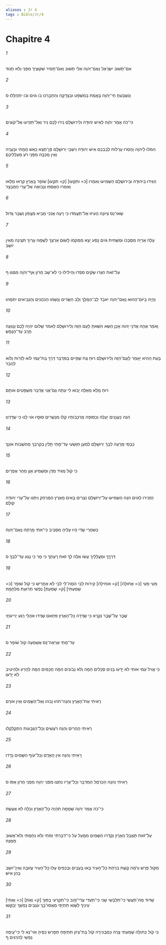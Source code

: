 ```yaml
---
aliases : Jr 4
tags : Bible/Jr/4
---
```


# Chapitre 4

###### 1
אִם־תָּשׁוּב יִשְׂרָאֵל נְאֻם־יְהוָה אֵלַי תָּשׁוּב וְאִם־תָּסִיר שִׁקּוּצֶיךָ מִפָּנַי וְלֹא תָנוּד׃
###### 2
וְנִשְׁבַּעְתָּ חַי־יְהוָה בֶּאֱמֶת בְּמִשְׁפָּט וּבִצְדָקָה וְהִתְבָּרְכוּ בֹו גֹּויִם וּבֹו יִתְהַלָּלוּ׃ ס
###### 3
כִּי־כֹה אָמַר יְהֹוָה לְאִישׁ יְהוּדָה וְלִירוּשָׁלִַם נִירוּ לָכֶם נִיר וְאַל־תִּזְרְעוּ אֶל־קֹוצִים׃
###### 4
הִמֹּלוּ לַיהֹוָה וְהָסִרוּ עָרְלֹות לְבַבְכֶם אִישׁ יְהוּדָה וְיֹשְׁבֵי יְרוּשָׁלִָם פֶּן־תֵּצֵא כָאֵשׁ חֲמָתִי וּבָעֲרָה וְאֵין מְכַבֶּה מִפְּנֵי רֹעַ מַעַלְלֵיכֶם׃
###### 5
הַגִּידוּ בִיהוּדָה וּבִירוּשָׁלִַם הַשְׁמִיעוּ וְאִמְרוּ [כ= ותִּקְעוּ] [ק= תִּקְעוּ] שֹׁופָר בָּאָרֶץ קִרְאוּ מַלְאוּ וְאִמְרוּ הֵאָסְפוּ וְנָבֹואָה אֶל־עָרֵי הַמִּבְצָר׃
###### 6
שְׂאוּ־נֵס צִיֹּונָה הָעִיזוּ אַל־תַּעֲמֹדוּ כִּי רָעָה אָנֹכִי מֵבִיא מִצָּפֹון וְשֶׁבֶר גָּדֹול׃
###### 7
עָלָה אַרְיֵה מִסֻּבְּכֹו וּמַשְׁחִית גֹּויִם נָסַע יָצָא מִמְּקֹמֹו לָשׂוּם אַרְצֵךְ לְשַׁמָּה עָרַיִךְ תִּצֶּינָה מֵאֵין יֹושֵׁב׃
###### 8
עַל־זֹאת חִגְרוּ שַׂקִּים סִפְדוּ וְהֵילִילוּ כִּי לֹא־שָׁב חֲרֹון אַף־יְהֹוָה מִמֶּנּוּ׃ ף
###### 9
וְהָיָה בַיֹּום־הַהוּא נְאֻם־יְהוָה יֹאבַד לֵב־הַמֶּלֶךְ וְלֵב הַשָּׂרִים וְנָשַׁמּוּ הַכֹּהֲנִים וְהַנְּבִיאִים יִתְמָהוּ׃
###### 10
וָאֹמַר אֲהָהּ אֲדֹנָי יְהוִה אָכֵן הַשֵּׁא הִשֵּׁאתָ לָעָם הַזֶּה וְלִירוּשָׁלִַם לֵאמֹר שָׁלֹום יִהְיֶה לָכֶם וְנָגְעָה חֶרֶב עַד־הַנָּפֶשׁ׃
###### 11
בָּעֵת הַהִיא יֵאָמֵר לָעָם־הַזֶּה וְלִירוּשָׁלִַם רוּחַ צַח שְׁפָיִים בַּמִּדְבָּר דֶּרֶךְ בַּת־עַמִּי לֹוא לִזְרֹות וְלֹוא לְהָבַר׃
###### 12
רוּחַ מָלֵא מֵאֵלֶּה יָבֹוא לִי עַתָּה גַּם־אֲנִי אֲדַבֵּר מִשְׁפָּטִים אֹותָם׃
###### 13
הִנֵּה כַּעֲנָנִים יַעֲלֶה וְכַסּוּפָה מַרְכְּבֹותָיו קַלּוּ מִנְּשָׁרִים סוּסָיו אֹוי לָנוּ כִּי שֻׁדָּדְנוּ׃
###### 14
כַּבְּסִי מֵרָעָה לִבֵּךְ יְרוּשָׁלִַם לְמַעַן תִּוָּשֵׁעִי עַד־מָתַי תָּלִין בְּקִרְבֵּךְ מַחְשְׁבֹות אֹונֵךְ׃
###### 15
כִּי קֹול מַגִּיד מִדָּן וּמַשְׁמִיעַ אָוֶן מֵהַר אֶפְרָיִם׃
###### 16
הַזְכִּירוּ לַגֹּויִם הִנֵּה הַשְׁמִיעוּ עַל־יְרוּשָׁלִַם נֹצְרִים בָּאִים מֵאֶרֶץ הַמֶּרְחָק וַיִּתְּנוּ עַל־עָרֵי יְהוּדָה קֹולָם׃
###### 17
כְּשֹׁמְרֵי שָׂדַי הָיוּ עָלֶיהָ מִסָּבִיב כִּי־אֹתִי מָרָתָה נְאֻם־יְהוָה׃
###### 18
דַּרְךֵּךְ וּמַעֲלָלַיִךְ עָשֹׂו אֵלֶּה לָךְ זֹאת רָעָתֵךְ כִּי מָר כִּי נָגַע עַד־לִבֵּךְ׃ ס
###### 19
מֵעַי מֵעַי [כ= אָחוּלָה] [ק= אֹוחִילָה] קִירֹות לִבִּי הֹמֶה־לִּי לִבִּי לֹא אַחֲרִישׁ כִּי קֹול שֹׁופָר [כ= שָׁמַעְתִּי] [ק= שָׁמַעַתְּ] נַפְשִׁי תְּרוּעַת מִלְחָמָה׃
###### 20
שֶׁבֶר עַל־שֶׁבֶר נִקְרָא כִּי שֻׁדְּדָה כָּל־הָאָרֶץ פִּתְאֹם שֻׁדְּדוּ אֹהָלַי רֶגַע יְרִיעֹתָי׃
###### 21
עַד־מָתַי אֶרְאֶה־נֵּס אֶשְׁמְעָה קֹול שֹׁופָר׃ ס
###### 22
כִּי אֱוִיל עַמִּי אֹותִי לֹא יָדָעוּ בָּנִים סְכָלִים הֵמָּה וְלֹא נְבֹונִים הֵמָּה חֲכָמִים הֵמָּה לְהָרַע וּלְהֵיטִיב לֹא יָדָעוּ׃
###### 23
רָאִיתִי אֶת־הָאָרֶץ וְהִנֵּה־תֹהוּ וָבֹהוּ וְאֶל־הַשָּׁמַיִם וְאֵין אֹורָם׃
###### 24
רָאִיתִי הֶהָרִים וְהִנֵּה רֹעֲשִׁים וְכָל־הַגְּבָעֹות הִתְקַלְקָלוּ׃
###### 25
רָאִיתִי וְהִנֵּה אֵין הָאָדָם וְכָל־עֹוף הַשָּׁמַיִם נָדָדוּ׃
###### 26
רָאִיתִי וְהִנֵּה הַכַּרְמֶל הַמִּדְבָּר וְכָל־עָרָיו נִתְּצוּ מִפְּנֵי יְהוָה מִפְּנֵי חֲרֹון אַפֹּו׃ ס
###### 27
כִּי־כֹה אָמַר יְהוָה שְׁמָמָה תִהְיֶה כָּל־הָאָרֶץ וְכָלָה לֹא אֶעֱשֶׂה׃
###### 28
עַל־זֹאת תֶּאֱבַל הָאָרֶץ וְקָדְרוּ הַשָּׁמַיִם מִמָּעַל עַל כִּי־דִבַּרְתִּי זַמֹּתִי וְלֹא נִחַמְתִּי וְלֹא־אָשׁוּב מִמֶּנָּה׃
###### 29
מִקֹּול פָּרָשׁ וְרֹמֵה קֶשֶׁת בֹּרַחַת כָּל־הָעִיר בָּאוּ בֶּעָבִים וּבַכֵּפִים עָלוּ כָּל־הָעִיר עֲזוּבָה וְאֵין־יֹושֵׁב בָּהֵן אִישׁ׃
###### 30
[כ= וְאַתִּי] [ק= וְאַתְּ] שָׁדוּד מַה־תַּעֲשִׂי כִּי־תִלְבְּשִׁי שָׁנִי כִּי־תַעְדִּי עֲדִי־זָהָב כִּי־תִקְרְעִי בַפּוּךְ עֵינַיִךְ לַשָּׁוְא תִּתְיַפִּי מָאֲסוּ־בָךְ עֹגְבִים נַפְשֵׁךְ יְבַקֵּשׁוּ׃
###### 31
כִּי קֹול כְּחֹולָה שָׁמַעְתִּי צָרָה כְּמַבְכִּירָה קֹול בַּת־צִיֹּון תִּתְיַפֵּחַ תְּפָרֵשׂ כַּפֶּיהָ אֹוי־נָא לִי כִּי־עָיְפָה נַפְשִׁי לְהֹרְגִים׃ ף
